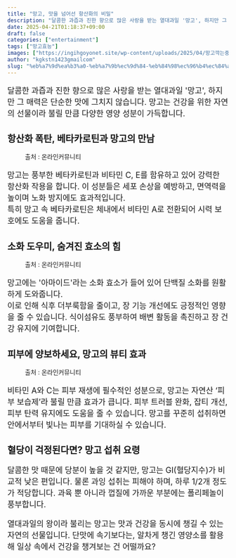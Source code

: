 ```yaml
---
title: "망고, 맛을 넘어선 항산화의 비밀"
description: "달콤한 과즙과 진한 향으로 많은 사랑을 받는 열대과일 '망고', 하지만 그 매력은 단순한 맛에 그치지 않습니다. 망고는 건강을 위한 자연의 선물이라 불릴 만큼 다양한 영양 성분이 가득합니다."
date: 2025-04-21T01:18:37+09:00
draft: false
categories: ["entertainment"]
tags: ["망고효능"]
images: ["https://ingihgoyonet.site/wp-content/uploads/2025/04/망고깍는중-1024x683.png", "https://ingihgoyonet.site/wp-content/uploads/2025/04/망고사진-1024x683.png", "https://ingihgoyonet.site/wp-content/uploads/2025/04/망고먹는법-1024x683.png"]
author: "kgkstn1423gmailcom"
slug: "%eb%a7%9d%ea%b3%a0-%eb%a7%9b%ec%9d%84-%eb%84%98%ec%96%b4%ec%84%a0-%ed%95%ad%ec%82%b0%ed%99%94%ec%9d%98-%eb%b9%84%eb%b0%80"
---
```


<p style="font-size:18px">달콤한 과즙과 진한 향으로 많은 사랑을 받는 열대과일 '망고', 하지만 그 매력은 단순한 맛에 그치지 않습니다. 망고는 건강을 위한 자연의 선물이라 불릴 만큼 다양한 영양 성분이 가득합니다.</p> <h2 >항산화 폭탄, 베타카로틴과 망고의 만남</h2> <figure ><img src="https://ingihgoyonet.site/wp-content/uploads/2025/04/망고깍는중-1024x683.png" alt="" style="aspect-ratio:16/9;object-fit:cover"/><figcaption >출처 : 온라인커뮤니티</figcaption></figure> <p style="font-size:18px">망고는 풍부한 베타카로틴과 비타민 C, E를 함유하고 있어 강력한 항산화 작용을 합니다. 이 성분들은 세포 손상을 예방하고, 면역력을 높이며 노화 방지에도 효과적입니다.<br>특히 망고 속 베타카로틴은 체내에서 비타민 A로 전환되어 시력 보호에도 도움을 줍니다.</p> <h2 >소화 도우미, 숨겨진 효소의 힘</h2> <figure ><img src="https://ingihgoyonet.site/wp-content/uploads/2025/04/망고사진-1024x683.png" alt="" style="aspect-ratio:16/9;object-fit:cover"/><figcaption >출처 : 온라인커뮤니티</figcaption></figure> <p style="font-size:18px">망고에는 '아마이드'라는 소화 효소가 들어 있어 단백질 소화를 원활하게 도와줍니다.<br>이로 인해 식후 더부룩함을 줄이고, 장 기능 개선에도 긍정적인 영향을 줄 수 있습니다. 식이섬유도 풍부하여 배변 활동을 촉진하고 장 건강 유지에 기여합니다.</p> <h2 >피부에 양보하세요, 망고의 뷰티 효과</h2> <figure ><img src="https://ingihgoyonet.site/wp-content/uploads/2025/04/망고먹는법-1024x683.png" alt="" style="aspect-ratio:16/9;object-fit:cover"/><figcaption >출처 : 온라인커뮤니티</figcaption></figure> <p style="font-size:18px">비타민 A와 C는 피부 재생에 필수적인 성분으로, 망고는 자연산 ‘피부 보습제’라 불릴 만큼 효과가 큽니다. 피부 트러블 완화, 잡티 개선, 피부 탄력 유지에도 도움을 줄 수 있습니다. 망고를 꾸준히 섭취하면 안에서부터 빛나는 피부를 기대하실 수 있습니다.</p> <h2 >혈당이 걱정된다면? 망고 섭취 요령</h2> <p style="font-size:18px">달콤한 맛 때문에 당분이 높을 것 같지만, 망고는 GI(혈당지수)가 비교적 낮은 편입니다. 물론 과잉 섭취는 피해야 하며, 하루 1/2개 정도가 적당합니다. 과육 뿐 아니라 껍질에 가까운 부분에는 폴리페놀이 풍부합니다.</p> <p style="font-size:18px">열대과일의 왕이라 불리는 망고는 맛과 건강을 동시에 챙길 수 있는 자연의 선물입니다. 단맛에 속기보다는, 알차게 챙긴 영양소를 활용해 일상 속에서 건강을 챙겨보는 건 어떨까요?</p>